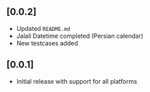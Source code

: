 ## [0.0.2]
- Updated `README.md`
- Jalali Datetime completed (Persian calendar)
- New testcases added

## [0.0.1]
- Initial release with support for all platforms